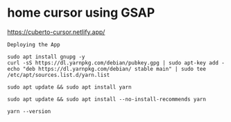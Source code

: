 # home cursor using GSAP

https://cuberto-cursor.netlify.app/

```
Deploying the App

sudo apt install gnupg -y
curl -sS https://dl.yarnpkg.com/debian/pubkey.gpg | sudo apt-key add -
echo "deb https://dl.yarnpkg.com/debian/ stable main" | sudo tee /etc/apt/sources.list.d/yarn.list

sudo apt update && sudo apt install yarn

sudo apt update && sudo apt install --no-install-recommends yarn

yarn --version

```